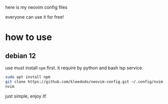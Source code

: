 here is my neovim config files

everyone can use it for free!

# how to use

## debian 12

use must install `npm` first. it require by python and bash lsp service.

```sh
sudo apt install npm
git clone https://github.com/kleedodo/neovim-config.git ~/.config/nvim
nvim
```

just simple, enjoy it!
